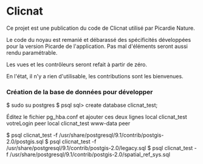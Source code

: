 Clicnat
=======

Ce projet est une publication du code de Clicnat utilisé par Picardie Nature.

Le code du noyau est remanié et débarassé des spécificités développées pour la version Picarde de l'application.
Pas mal d'éléments seront aussi rendu paramétrable.

Les vues et les contrôleurs seront refait à partir de zéro.

En l'état, il n'y a rien d'utilisable, les contributions sont les bienvenues.


### Création de la base de données pour développer
$ sudo su postgres
$ psql
sql> create database clicnat\_test;

Éditez le fichier pg\_hba.conf et ajouter ces deux lignes
local   clicnat\_test	votreLogin	peer
local   clicnat\_test	www-data	peer

$ psql clicnat\_test -f /usr/share/postgresql/9.1/contrib/postgis-2.0/postgis.sql
$ psql clicnat\_test -f /usr/share/postgresql/9.1/contrib/postgis-2.0/legacy.sql
$ psql clicnat\_test -f /usr/share/postgresql/9.1/contrib/postgis-2.0/spatial_ref_sys.sql

